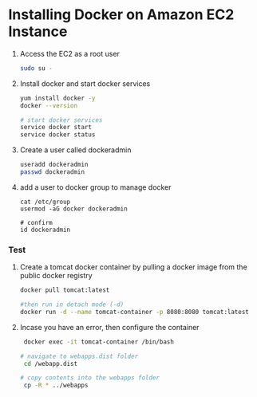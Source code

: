 # Installing Docker on Amazon EC2 Instance

1. Access the EC2 as a root user
   ```sh
   sudo su -
   ```
1. Install docker and start docker services
   ```sh 
   yum install docker -y
   docker --version 
   
   # start docker services
   service docker start
   service docker status
   ```
1. Create a user called dockeradmin
   ```sh
   useradd dockeradmin
   passwd dockeradmin
   ```
1. add a user to docker group to manage docker 
   ```
   cat /etc/group
   usermod -aG docker dockeradmin
   
   # confirm
   id dockeradmin
   ```
### Test
1. Create a tomcat docker container by pulling a docker image from the public docker registry
   ```sh
   docker pull tomcat:latest
   
   #then run in detach mode (-d)
   docker run -d --name tomcat-container -p 8080:8080 tomcat:latest
   ```
1. Incase you have an error, then configure the container
   ```sh
    docker exec -it tomcat-container /bin/bash
   
   # navigate to webapps.dist folder
    cd /webapp.dist
   
   # copy contents into the webapps folder
    cp -R * ../webapps
   ```
    

